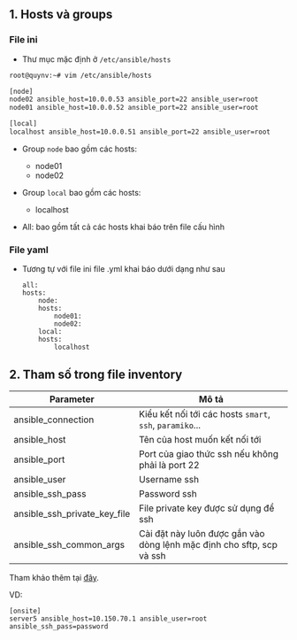 ## 1. Hosts và groups

### File ini 

- Thư mục mặc định ở `/etc/ansible/hosts`
```sh
root@quynv:~# vim /etc/ansible/hosts 

[node]
node02 ansible_host=10.0.0.53 ansible_port=22 ansible_user=root
node01 ansible_host=10.0.0.52 ansible_port=22 ansible_user=root

[local]
localhost ansible_host=10.0.0.51 ansible_port=22 ansible_user=root
```
   + Group `node` bao gồm các hosts: 
        + node01
        + node02
   + Group `local` bao gồm các hosts:
        + localhost

   + All: bao gồm tất cả các hosts khai báo trên file cấu hình 

### File yaml 

- Tương tự với file ini file .yml khai báo dưới dạng như sau

    ```
    all:
    hosts:
        node:
        hosts:
            node01:
            node02:
        local:
        hosts:
            localhost 
  ```

## 2. Tham số trong file inventory 

| Parameter | Mô tả |
|-----------|-------|
|ansible_connection| Kiểu kết nối tới các hosts `smart`, `ssh`, `paramiko`...|
|ansible_host| Tên của host muốn kết nối tới |
|ansible_port|Port của giao thức ssh nếu không phải là port 22|
|ansible_user| Username ssh |
|ansible_ssh_pass| Password ssh | 
|ansible_ssh_private_key_file| File private key được sử dụng để ssh | 
|ansible_ssh_common_args| Cài đặt này luôn được gắn vào dòng lệnh mặc định cho sftp, scp và ssh|

Tham khảo thêm tại <a href="https://docs.ansible.com/ansible/latest/user_guide/intro_inventory.html#connecting-to-hosts-behavioral-inventory-parameters">đây</a>.

VD:

```
[onsite]
server5 ansible_host=10.150.70.1 ansible_user=root ansible_ssh_pass=password
```

